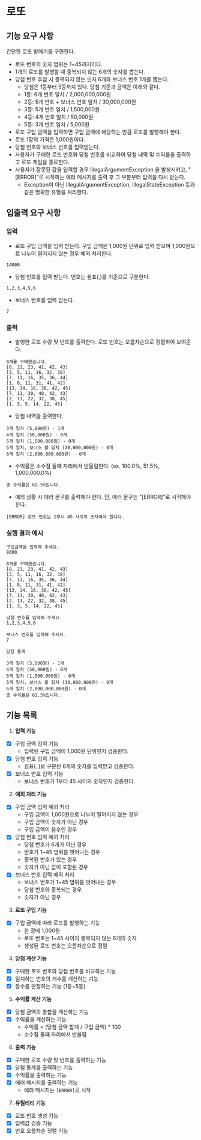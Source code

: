 # 로또

## 기능 요구 사항

간단한 로또 발매기를 구현한다.

- 로또 번호의 숫자 범위는 1~45까지이다.
- 1개의 로또를 발행할 때 중복되지 않는 6개의 숫자를 뽑는다.
- 당첨 번호 추첨 시 중복되지 않는 숫자 6개와 보너스 번호 1개를 뽑는다.
    - 당첨은 1등부터 5등까지 있다. 당첨 기준과 금액은 아래와 같다.
    - 1등: 6개 번호 일치 / 2,000,000,000원
    - 2등: 5개 번호 + 보너스 번호 일치 / 30,000,000원
    - 3등: 5개 번호 일치 / 1,500,000원
    - 4등: 4개 번호 일치 / 50,000원
    - 5등: 3개 번호 일치 / 5,000원
- 로또 구입 금액을 입력하면 구입 금액에 해당하는 만큼 로또를 발행해야 한다.
- 로또 1장의 가격은 1,000원이다.
- 당첨 번호와 보너스 번호를 입력받는다.
- 사용자가 구매한 로또 번호와 당첨 번호를 비교하여 당첨 내역 및 수익률을 출력하고 로또 게임을 종료한다.
- 사용자가 잘못된 값을 입력할 경우 IllegalArgumentException 을 발생시키고, "[ERROR]"로 시작하는 에러 메시지를 출력 후 그 부분부터 입력을 다시 받는다.
    - Exception이 아닌 IllegalArgumentException, IllegalStateException 등과 같은 명확한 유형을 처리한다.

## 입출력 요구 사항

### **입력**

- 로또 구입 금액을 입력 받는다. 구입 금액은 1,000원 단위로 입력 받으며 1,000원으로 나누어 떨어지지 않는 경우 예외 처리한다.
```
14000
```
- 당첨 번호를 입력 받는다. 번호는 쉼표(,)를 기준으로 구분한다.
```
1,2,3,4,5,6
```
- 보너스 번호를 입력 받는다.
```
7
```

### **출력**

- 발행한 로또 수량 및 번호를 출력한다. 로또 번호는 오름차순으로 정렬하여 보여준다.
```
8개를 구매했습니다.
[8, 21, 23, 41, 42, 43] 
[3, 5, 11, 16, 32, 38] 
[7, 11, 16, 35, 36, 44] 
[1, 8, 11, 31, 41, 42] 
[13, 14, 16, 38, 42, 45] 
[7, 11, 30, 40, 42, 43] 
[2, 13, 22, 32, 38, 45] 
[1, 3, 5, 14, 22, 45]
```
- 당첨 내역을 출력한다.
```
3개 일치 (5,000원) - 1개
4개 일치 (50,000원) - 0개
5개 일치 (1,500,000원) - 0개
5개 일치, 보너스 볼 일치 (30,000,000원) - 0개
6개 일치 (2,000,000,000원) - 0개
```
- 수익률은 소수점 둘째 자리에서 반올림한다. (ex. 100.0%, 51.5%, 1,000,000.0%)
```
총 수익률은 62.5%입니다.
```
- 예외 상황 시 에러 문구를 출력해야 한다. 단, 에러 문구는 "[ERROR]"로 시작해야 한다.
```
[ERROR] 로또 번호는 1부터 45 사이의 숫자여야 합니다.
```

### 실행 결과 예시
```
구입금액을 입력해 주세요.
8000

8개를 구매했습니다.
[8, 21, 23, 41, 42, 43] 
[3, 5, 11, 16, 32, 38] 
[7, 11, 16, 35, 36, 44] 
[1, 8, 11, 31, 41, 42] 
[13, 14, 16, 38, 42, 45] 
[7, 11, 30, 40, 42, 43] 
[2, 13, 22, 32, 38, 45] 
[1, 3, 5, 14, 22, 45]

당첨 번호를 입력해 주세요.
1,2,3,4,5,6

보너스 번호를 입력해 주세요.
7

당첨 통계
---
3개 일치 (5,000원) - 1개
4개 일치 (50,000원) - 0개
5개 일치 (1,500,000원) - 0개
5개 일치, 보너스 볼 일치 (30,000,000원) - 0개
6개 일치 (2,000,000,000원) - 0개
총 수익률은 62.5%입니다.
```

## 기능 목록

1. **입력 기능**
- [x] 구입 금액 입력 기능
    - 입력된 구입 금액이 1,000원 단위인지 검증한다.
- [x] 당첨 번호 입력 기능
    - 쉼표(`,`)로 구분된 6개의 숫자를 입력받고 검증한다.
- [x] 보너스 번호 입력 기능
    - 보너스 번호가 1부터 45 사이의 숫자인지 검증한다.

2. **예외 처리 기능**
- [x] 구입 금액 입력 예외 처리
    - 구입 금액이 1,000원으로 나누어 떨어지지 않는 경우
    - 구입 금액이 숫자가 아닌 경우
    - 구입 금액이 음수인 경우
- [x] 당첨 번호 입력 예외 처리
    - 당첨 번호가 6개가 아닌 경우
    - 번호가 1~45 범위를 벗어나는 경우
    - 중복된 번호가 있는 경우
    - 숫자가 아닌 값이 포함된 경우
- [x] 보너스 번호 입력 예외 처리
    - 보너스 번호가 1~45 범위를 벗어나는 경우
    - 당첨 번호와 중복되는 경우
    - 숫자가 아닌 경우

3. **로또 구입 기능**
- [x] 구입 금액에 따라 로또를 발행하는 기능
    - 한 장에 1,000원
    - 로또 번호는 1~45 사이의 중복되지 않는 6개의 숫자
    - 생성된 로또 번호는 오름차순으로 정렬

4. **당첨 계산 기능**
- [x] 구매한 로또 번호와 당첨 번호를 비교하는 기능
- [x] 일치하는 번호의 개수를 계산하는 기능
- [x] 등수를 판정하는 기능 (1등~5등)

5. **수익률 계산 기능**
- [x] 당첨 금액의 총합을 계산하는 기능
- [x] 수익률을 계산하는 기능
    - 수익률 = (당첨 금액 합계 / 구입 금액) * 100
    - 소수점 둘째 자리에서 반올림

6. **출력 기능**
- [x] 구매한 로또 수량 및 번호를 출력하는 기능
- [x] 당첨 통계를 출력하는 기능
- [x] 수익률을 출력하는 기능
- [x] 에러 메시지를 출력하는 기능
    - 에러 메시지는 `[ERROR]`로 시작

7. **유틸리티 기능**
- [x] 로또 번호 생성 기능
- [x] 입력값 검증 기능
- [x] 번호 오름차순 정렬 기능